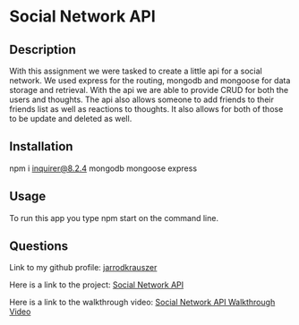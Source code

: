 # Social Network API

## Description
  
With this assignment we were tasked to create a little api for a social network.  We used express for the routing, mongodb and mongoose for data storage and retrieval.  With the api we are able to provide CRUD for both the users and thoughts.  The api also allows someone to add friends to their friends list as well as reactions to thoughts. It also allows for both of those to be update and deleted as well.

## Installation

npm i inquirer@8.2.4 mongodb mongoose express

## Usage

To run this app you type npm start on the command line.

 ## Questions

Link to my github profile: [jarrodkrauszer](https://github.com/jarrodkrauszer)

Here is a link to the project: [Social Network API](https://github.com/jarrodkrauszer/social_network_api)

Here is a link to the walkthrough video: [Social Network API Walkthrough Video](https://youtu.be/dKHAorEFqbk)
  



